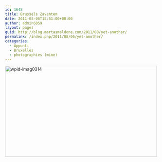 ```yaml
---
id: 1648
title: Brussels Zaventem
date: 2011-08-06T18:51:00+00:00
author: admin6059
layout: pages
guid: http://blog.martasmaldone.com/2011/08/yet-another/
permalink: /index.php/2011/08/06/yet-another/
categories:
  - Appunti
  - Bruxelles
  - photographies (mine)
---
```

<img class="aligncenter size-full wp-image-3593" src="http://blog.martasmaldone.eu/wp-content/uploads/2011/08/wpid-IMAG0314-1.jpg" alt="wpid-imag0314" width="499" height="299" srcset="http://blog.martasmaldone.eu/wp-content/uploads/2011/08/wpid-IMAG0314-1.jpg 499w, http://blog.martasmaldone.eu/wp-content/uploads/2011/08/wpid-IMAG0314-1-300x180.jpg 300w" sizes="(max-width: 499px) 100vw, 499px" />